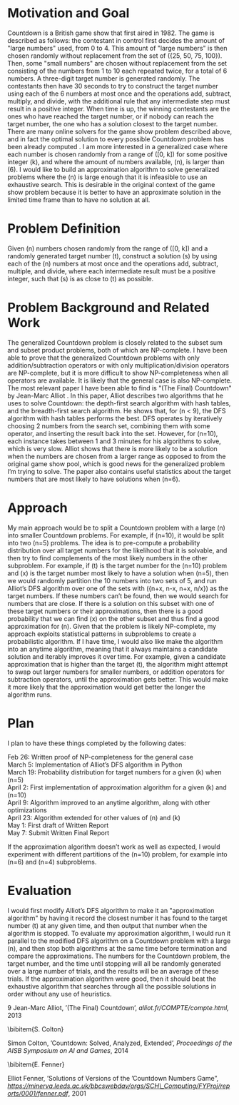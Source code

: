 # Motivation and Goal

Countdown is a British game show that first aired in 1982. The game is
described as follows: the contestant in control first decides the amount
of "large numbers" used, from 0 to 4. This amount of "large numbers" is
then chosen randomly without replacement from the set of
\(\{25, 50, 75, 100\}\). Then, some "small numbers" are chosen without
replacement from the set consisting of the numbers from 1 to 10 each
repeated twice, for a total of 6 numbers. A three-digit target number is
generated randomly. The contestants then have 30 seconds to try to
construct the target number using each of the 6 numbers at most once and
the operations add, subtract, multiply, and divide, with the additional
rule that any intermediate step must result in a positive integer. When
time is up, the winning contestants are the ones who have reached the
target number, or if nobody can reach the target number, the one who has
a solution closest to the target number.  
There are many online solvers for the game show problem described above,
and in fact the optimal solution to every possible Countdown problem has
been already computed . I am more interested in a generalized case where
each number is chosen randomly from a range of \([0, k]\) for some
positive integer \(k\), and where the amount of numbers available,
\(n\), is larger than \(6\). I would like to build an approximation
algorithm to solve generalized problems where the \(n\) is large enough
that it is infeasible to use an exhaustive search. This is desirable in
the original context of the game show problem because it is better to
have an approximate solution in the limited time frame than to have no
solution at all.

# Problem Definition

Given \(n\) numbers chosen randomly from the range of \([0, k]\) and a
randomly generated target number \(t\), construct a solution \(s\) by
using each of the \(n\) numbers at most once and the operations add,
subtract, multiple, and divide, where each intermediate result must be a
positive integer, such that \(s\) is as close to \(t\) as possible.

# Problem Background and Related Work

The generalized Countdown problem is closely related to the subset sum
and subset product problems, both of which are NP-complete. I have been
able to prove that the generalized Countdown problems with only
addition/subtraction operators or with only multiplication/division
operators are NP-complete, but it is more difficult to show
NP-completeness when all operators are available. It is likely that the
general case is also NP-complete.  
The most relevant paper I have been able to find is "(The Final)
Countdown" by Jean-Marc Alliot . In this paper, Alliot describes two
algorithms that he uses to solve Countdown: the depth-first search
algorithm with hash tables, and the breadth-first search algorithm. He
shows that, for \(n < 9\), the DFS algorithm with hash tables performs
the best. DFS operates by iteratively choosing 2 numbers from the search
set, combining them with some operator, and inserting the result back
into the set. However, for \(n=10\), each instance takes between 1 and 3
minutes for his algorithms to solve, which is very slow. Alliot shows
that there is more likely to be a solution when the numbers are chosen
from a larger range as opposed to from the original game show pool,
which is good news for the generalized problem I’m trying to solve. The
paper also contains useful statistics about the target numbers that are
most likely to have solutions when \(n=6\).

# Approach

My main approach would be to split a Countdown problem with a large
\(n\) into smaller Countdown problems. For example, if \(n=10\), it
would be split into two \(n=5\) problems. The idea is to pre-compute a
probability distribution over all target numbers for the likelihood that
it is solvable, and then try to find complements of the most likely
numbers in the other subproblem. For example, if \(t\) is the target
number for the \(n=10\) problem and \(x\) is the target number most
likely to have a solution when \(n=5\), then we would randomly partition
the 10 numbers into two sets of 5, and run Alliot’s DFS algorithm  over
one of the sets with \(\{n+x, n-x, n+x, n/x\}\) as the target numbers.
If these numbers can’t be found, then we would search for numbers that
are close. If there is a solution on this subset with one of these
target numbers or their approximations, then there is a good probability
that we can find \(x\) on the other subset and thus find a good
approximation for \(n\). Given that the problem is likely NP-complete,
my approach exploits statistical patterns in subproblems to create a
probabilistic algorithm. If I have time, I would also like make the
algorithm into an anytime algorithm, meaning that it always maintains a
candidate solution and iterably improves it over time. For example,
given a candidate approximation that is higher than the target \(t\),
the algorithm might attempt to swap out larger numbers for smaller
numbers, or addition operators for subtraction operators, until the
approximation gets better. This would make it more likely that the
approximation would get better the longer the algorithm runs.

# Plan

I plan to have these things completed by the following dates:  
  
Feb 26: Written proof of NP-completeness for the general case  
March 5: Implementation of Alliot’s DFS algorithm  in Python  
March 19: Probability distribution for target numbers for a given \(k\)
when \(n=5\)  
April 2: First implementation of approximation algorithm for a given
\(k\) and \(n=10\)  
April 9: Algorithm improved to an anytime algorithm, along with other
optimizations  
April 23: Algorithm extended for other values of \(n\) and \(k\)  
May 1: First draft of Written Report  
May 7: Submit Written Final Report  
  
If the approximation algorithm doesn’t work as well as expected, I would
experiment with different partitions of the \(n=10\) problem, for
example into \(n=6\) and \(n=4\) subproblems.

# Evaluation

I would first modify Alliot’s DFS algorithm  to make it an
"approximation algorithm" by having it record the closest number it has
found to the target number \(t\) at any given time, and then output that
number when the algorithm is stopped. To evaluate my approximation
algorithm, I would run it parallel to the modified DFS algorithm on a
Countdown problem with a large \(n\), and then stop both algorithms at
the same time before termination and compare the approximations. The
numbers for the Countdown problem, the target number, and the time until
stopping will all be randomly generated over a large number of trials,
and the results will be an average of these trials. If the approximation
algorithm were good, then it should beat the exhaustive algorithm that
searches through all the possible solutions in order without any use of
heuristics.

<span>9</span> Jean-Marc Alliot, ’(The Final) Countdown’,
*alliot.fr/COMPTE/compte.html,* 2013

\bibitem{S. Colton}

Simon Colton, ’Countdown: Solved, Analyzed, Extended’, *Proceedings of
the AISB Symposium on AI and Games*, 2014

\bibitem{E. Fenner}

Elliot Fenner, ’Solutions of Versions of the ’Countdown Numbers Game”,
*https://minerva.leeds.ac.uk/bbcswebdav/orgs/SCH\_Computing/FYProj/reports/0001/fenner.pdf*,
2001
